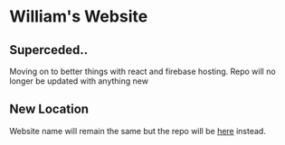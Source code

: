 # William's Website

Superceded..
--
Moving on to better things with react and firebase hosting. Repo will no longer be updated with anything new 

New Location
-- 
Website name will remain the same but the repo will be [here](https://github.com/Willievuong/PersonalSite) instead. 
